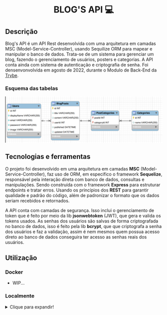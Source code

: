 <h1 align="center">BLOG'S API 💻</h1>

## Descrição
Blog's API é um API Rest desenvolvida com uma arquitetura em camadas MSC (Model-Service-Controller), usando Sequilize ORM para mapear e manipular o banco de dados. Trata-se de um sistema para gerenciar um blog, fazendo o gerenciamento de usuários, posters e categorias. A API conta ainda com sistema de autenticação e criptografia de senha. Foi densenvonvolvida em agosto de 2022, durante o Modulo de Back-End da [Trybe](https://www.betrybe.com/).

### Esquema das tabelas
![image](./images/der.png)

## Tecnologias e ferramentas
O projeto foi desenvolvido em uma arquitetura em camadas **MSC** (Model-Service-Controller), faz uso de ORM, em especifico o framework **Sequelize**, responsável pela interação direta com banco de dados, consultas e manipulações. Sendo construída com o framework **Express** para estruturar endpoints e tratar erros. Usando os princípios dos **REST** para garantir qualidade e padrão do código, além de padronizar o formato que os dados seriam recebidos e retornados.

A API conta com camadas de segurança. Isso inclui o gerenciamento de token que é feito por meio da lib **jsonwebtoken** (JWT), que gera e valida os tokens usados. As senhas dos usuários são salvas de forma criptografada no banco de dados, isso é feito pela lib **bcrypt**, que que criptografa a senha dos usuários e faz a validação, assim é nem mesmos quem possua acesso direto ao banco de dados conseguira ter acesso as senhas reais dos usuários.

## Utilização

### Docker
  - WIP...
<!-- <details>
  <summary>Clique para expandir!</summary>
</details> -->

### Localmente
<details>
  <summary>Clique para expandir!</summary>

- Para rodar o projeto desta forma, obrigatoriamente você deve ter o `node` instalado em seu computador.
- É necessário ter o MySQL sendo executado
- Caso não possua o banco de dados criado ainda, user o comando `npm run create`
- ✨ **Dica:** Para povoar o banco de dados, execute o comando `npm run seed`

1. Clone o projeto e entre no diretório
  ```
    git clone git@github.com:JeffersonSimplicio/project-blogs-api.git
    cd project-blogs-api
  ```
2. Instale as dependências
  ```
    npm i
  ```
3. Renomeie o arquivo `.env.example` para `.env` e edite os dados para os da sua maquina
  
4. Inicie a aplicação
  ```
    npm i
  ```
</details>